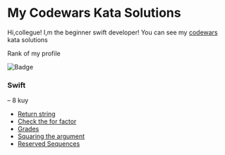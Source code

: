 # My Codewars Kata Solutions
Hi,collegue! 
I,m the beginner swift developer! You can see my [codewars](https://www.codewars.com/users/Shalenikoff) kata solutions 

Rank of my profile

![Badge](https://www.codewars.com/users/Shalenikoff/badges/large?theme=light)

### Swift
– 8 kuy
  - [Return string](ReturningStrings.swift)
  - [Check the for factor](CheckForFactor.swift)
  - [Grades](GradeBook.swift)
  - [Squaring the argument](SquaringArgument.swift)
  - [Reserved Sequences]()


